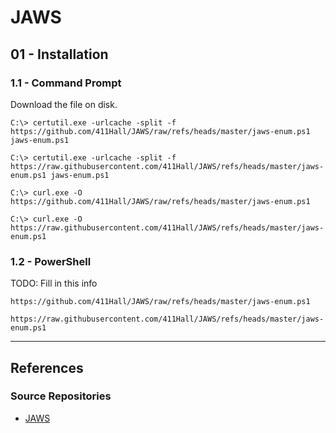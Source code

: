 # JAWS

## 01 - Installation

### 1.1 - Command Prompt

Download the file on disk.

```
C:\> certutil.exe -urlcache -split -f https://github.com/411Hall/JAWS/raw/refs/heads/master/jaws-enum.ps1 jaws-enum.ps1

C:\> certutil.exe -urlcache -split -f https://raw.githubusercontent.com/411Hall/JAWS/refs/heads/master/jaws-enum.ps1 jaws-enum.ps1

C:\> curl.exe -O https://github.com/411Hall/JAWS/raw/refs/heads/master/jaws-enum.ps1

C:\> curl.exe -O https://raw.githubusercontent.com/411Hall/JAWS/refs/heads/master/jaws-enum.ps1
```

### 1.2 - PowerShell

TODO: Fill in this info

```
https://github.com/411Hall/JAWS/raw/refs/heads/master/jaws-enum.ps1

https://raw.githubusercontent.com/411Hall/JAWS/refs/heads/master/jaws-enum.ps1
```

---
## References

### Source Repositories

- [JAWS](https://github.com/411Hall/JAWS)